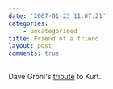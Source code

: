 ```yaml
---
date: '2007-01-23 11:07:21'
categories:
    - uncategorised
title: Friend of a friend
layout: post
comments: true
---
```


Dave Grohl's [tribute](http://www.youtube.com/watch?v=E9LwNq4UtXk) to
Kurt.
